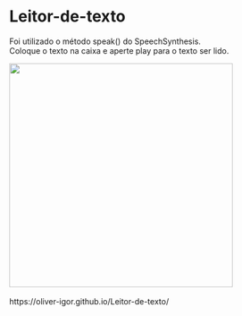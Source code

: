 # Leitor-de-texto
Foi utilizado o método speak() do SpeechSynthesis.<br/>
Coloque o texto na caixa e aperte play para o texto ser lido.
<div> <img src="https://user-images.githubusercontent.com/80131918/157564400-e05de762-cae1-4f01-907d-d7990669394c.png" width="400"></div>
<br>
https://oliver-igor.github.io/Leitor-de-texto/
